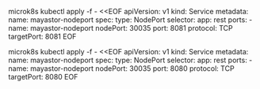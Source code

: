 microk8s kubectl apply -f - <<EOF
apiVersion: v1
kind: Service
metadata:
  name: mayastor-nodeport
spec:
  type: NodePort
  selector:
    app: rest
  ports:
    - name: mayastor-nodeport
      nodePort: 30035
      port: 8081
      protocol: TCP
      targetPort: 8081
EOF           

microk8s kubectl apply -f - <<EOF
apiVersion: v1
kind: Service
metadata:
  name: mayastor-nodeport
spec:
  type: NodePort
  selector:
    app: rest
  ports:
    - name: mayastor-nodeport
      nodePort: 30035
      port: 8080
      protocol: TCP
      targetPort: 8080
EOF